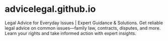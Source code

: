 # advicelegal.github.io
Legal Advice for Everyday Issues | Expert Guidance &amp; Solutions. Get reliable legal advice on common issues—family law, contracts, disputes, and more. Learn your rights and take informed action with expert insights.
